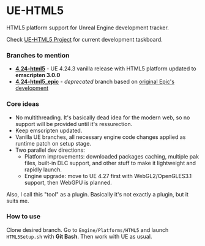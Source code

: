 # UE-HTML5

HTML5 platform support for Unreal Engine development tracker.

Check [UE-HTML5 Project](https://github.com/users/ufna/projects/1/) for current development taskboard.

### Branches to mention

* **[4.24-html5](https://github.com/ufna/UnrealEngine/tree/4.24-html5)** - UE 4.24.3 vanilla release with HTML5 platform updated to **emscripten 3.0.0**
* **[4.24-html5_epic](https://github.com/ufna/UnrealEngine/tree/4.24-html5_epic)** - _deprecated_ branch based on [original Epic's development](https://github.com/UnrealEngineHTML5/)


### Core ideas

* No multithreading. It's basically dead idea for the modern web, so no support will be provided until it's ressurection.
* Keep emscripten updated.
* Vanilla UE branches, all necessary engine code changes applied as runtime patch on setup stage.
* Two parallel dev directions: 
  * Platform improvements: downloaded packages caching, multiple pak files, built-in DLC support, and other stuff to make it lightweight and rapidly launch.
  * Engine upgrade: move to UE 4.27 first with WebGL2/OpenGLES3.1 support, then WebGPU is planned.

Also, I call this "tool" as a plugin. Basically it's not exactly a plugin, but it suits me.


### How to use

Clone desired branch. Go to `Engine/Platforms/HTML5` and launch `HTML5Setup.sh` with **Git Bash**. Then work with UE as usual.

